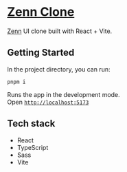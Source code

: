 # [Zenn Clone](https://zenn-clone.vercel.app/)

[Zenn](https://zenn.dev/) UI clone built with React + Vite.

## Getting Started

In the project directory, you can run:

```
pnpm i
```

Runs the app in the development mode.\
Open [`http://localhost:5173`](http://localhost:5173)

## Tech stack

- React
- TypeScript
- Sass
- Vite
